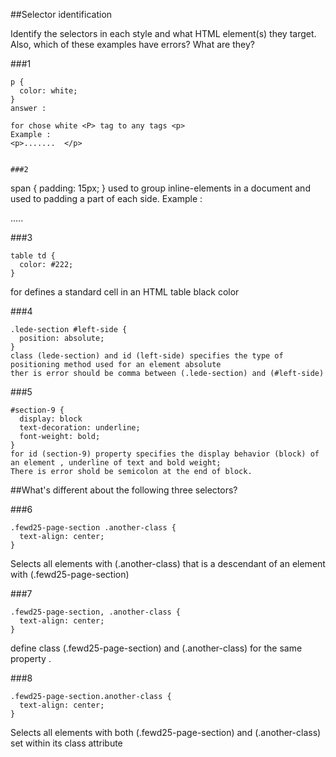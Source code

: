 ##Selector identification

Identify the selectors in each style and what HTML element(s) they target.
Also, which of these examples have errors? What are they?

###1
```
p {
  color: white;
}
answer :

for chose white <P> tag to any tags <p> 
Example :
<p>.......  </p>


###2
```
span {
  padding: 15px;
}
used to group inline-elements in a document and used to padding a part of each side.
Example :
<p><span> ..... </span> </p>


###3
```
table td {
  color: #222;
}
```
for defines a standard cell in an HTML table black color



###4
```
.lede-section #left-side {
  position: absolute;
}
class (lede-section) and id (left-side) specifies the type of positioning method used for an element absolute
ther is error should be comma between (.lede-section) and (#left-side)

```

###5
```
#section-9 {
  display: block
  text-decoration: underline;
  font-weight: bold;
}
for id (section-9) property specifies the display behavior (block) of an element , underline of text and bold weight;
There is error shold be semicolon at the end of block.   

```


##What's different about the following three selectors?

###6
```
.fewd25-page-section .another-class {
  text-align: center;
}
```
Selects all elements with (.another-class) that is a descendant of an element with (.fewd25-page-section)


###7
```
.fewd25-page-section, .another-class {
  text-align: center;
}
```
define class (.fewd25-page-section) and (.another-class) for the same property .



###8
```
.fewd25-page-section.another-class {
  text-align: center;
}
```
Selects all elements with both (.fewd25-page-section) and (.another-class) set within its class attribute